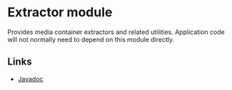 # Extractor module

Provides media container extractors and related utilities. Application code will
not normally need to depend on this module directly.

## Links

*   [Javadoc][]

[Javadoc]: https://developer.android.com/reference/androidx/media3/extractor/package-summary
